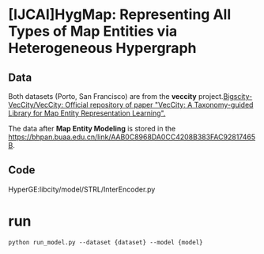 # [IJCAI]HygMap: Representing All Types of Map Entities via Heterogeneous Hypergraph

## Data

Both datasets (Porto, San Francisco) are from the **veccity** project.[Bigscity-VecCity/VecCity: Official repository of paper "VecCity: A Taxonomy-guided Library for Map Entity Representation Learning".](https://github.com/Bigscity-VecCity/VecCity)

The data after **Map Entity Modeling** is stored in the https://bhpan.buaa.edu.cn/link/AAB0C8968DA0CC4208B383FAC92817465B.

## Code

HyperGE:libcity/model/STRL/InterEncoder.py

# run

```
python run_model.py --dataset {dataset} --model {model}
```

